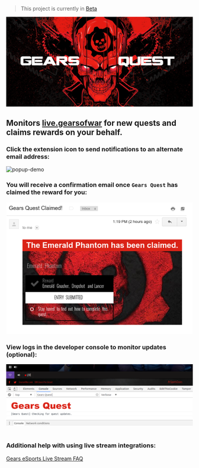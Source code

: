 > This project is currently in [Beta](https://en.wikipedia.org/wiki/Software_release_life_cycle#Beta)

![logo](https://github.com/TheanosLearning/GearsQuest/raw/master/images/gears-quest-logo.png)

## Monitors [live.gearsofwar](http://live.gearsofwar.com/) for new quests and claims rewards on your behalf.

### Click the extension icon to send notifications to an alternate email address:
![popup-demo](https://media.giphy.com/media/zeKBFQXfuO7ba/giphy.gif)

### You will receive a confirmation email once `Gears Quest` has claimed the reward for you:
![email](https://github.com/TheanosLearning/GearsQuest/raw/master/images/email-notification-mobile.png)

### View logs in the developer console to monitor updates (optional):
![console logs](https://github.com/TheanosLearning/GearsQuest/raw/master/images/console-logs.png)
<br/>
<br/>

### Additional help with using live stream integrations:
[Gears eSports Live Stream FAQ](https://gearsofwar.com/en-us/esports/live-stream-help)
